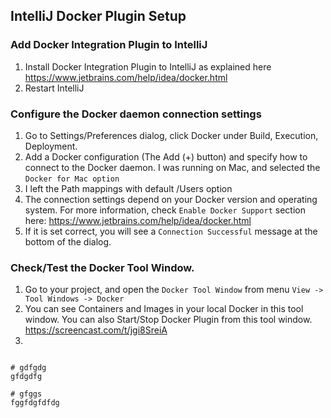 ## IntelliJ Docker Plugin Setup
### Add Docker Integration Plugin to IntelliJ
1. Install Docker Integration Plugin to IntelliJ as explained here https://www.jetbrains.com/help/idea/docker.html
2. Restart IntelliJ

### Configure the Docker daemon connection settings
1. Go to Settings/Preferences dialog, click Docker under Build, Execution, Deployment.
2. Add a Docker configuration (The Add (+) button) and specify how to connect to the Docker daemon. I was running on Mac, and selected the `Docker for Mac option`
3. I left the Path mappings with default /Users option
4. The connection settings depend on your Docker version and operating system. For more information, check `Enable Docker Support` section here: https://www.jetbrains.com/help/idea/docker.html
5. If it is set correct, you will see a `Connection Successful` message at the bottom of the dialog.

### Check/Test the Docker Tool Window.
1. Go to your project, and open the `Docker Tool Window` from menu `View -> Tool Windows -> Docker`
2. You can see Containers and Images in your local Docker in this tool window. You can also Start/Stop Docker Plugin from this tool window. https://screencast.com/t/jgi8SreiA
3. 

```

# gdfgdg
gfdgdfg

# gfggs
fggfdgfdfdg
 
```
